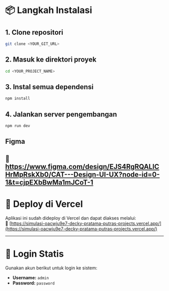 # 📦 Langkah Instalasi

## 1. Clone repositori  
```bash
git clone <YOUR_GIT_URL>
```

## 2. Masuk ke direktori proyek  
```bash
cd <YOUR_PROJECT_NAME>
```

## 3. Instal semua dependensi  
```bash
npm install
```

## 4. Jalankan server pengembangan  
```bash
npm run dev
```

## Figma
🔗 https://www.figma.com/design/EJS4RgRQALlCHrMpRskXb0/CAT---Design-UI-UX?node-id=0-1&t=cjpEXbBwMa1mJCoT-1
---

# 🚀 Deploy di Vercel  
Aplikasi ini sudah dideploy di Vercel dan dapat diakses melalui:  
🔗 [https://simulasi-oacwju9e7-decky-pratama-putras-projects.vercel.app/](https://simulasi-oacwju9e7-decky-pratama-putras-projects.vercel.app/)

---

# 🔐 Login Statis  
Gunakan akun berikut untuk login ke sistem:
- **Username:** `admin`  
- **Password:** `password`
